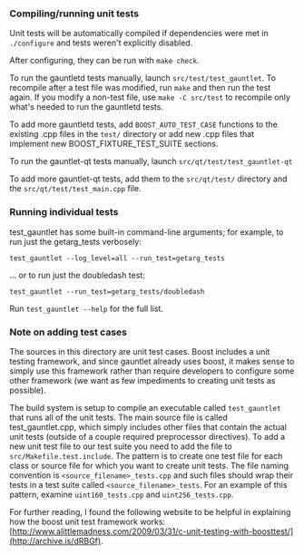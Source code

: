 ### Compiling/running unit tests

Unit tests will be automatically compiled if dependencies were met in `./configure`
and tests weren't explicitly disabled.

After configuring, they can be run with `make check`.

To run the gauntletd tests manually, launch `src/test/test_gauntlet`. To recompile
after a test file was modified, run `make` and then run the test again. If you
modify a non-test file, use `make -C src/test` to recompile only what's needed
to run the gauntletd tests.

To add more gauntletd tests, add `BOOST_AUTO_TEST_CASE` functions to the existing
.cpp files in the `test/` directory or add new .cpp files that
implement new BOOST_FIXTURE_TEST_SUITE sections.

To run the gauntlet-qt tests manually, launch `src/qt/test/test_gauntlet-qt`

To add more gauntlet-qt tests, add them to the `src/qt/test/` directory and
the `src/qt/test/test_main.cpp` file.

### Running individual tests

test_gauntlet has some built-in command-line arguments; for
example, to run just the getarg_tests verbosely:

    test_gauntlet --log_level=all --run_test=getarg_tests

... or to run just the doubledash test:

    test_gauntlet --run_test=getarg_tests/doubledash

Run `test_gauntlet --help` for the full list.

### Note on adding test cases

The sources in this directory are unit test cases.  Boost includes a
unit testing framework, and since gauntlet already uses boost, it makes
sense to simply use this framework rather than require developers to
configure some other framework (we want as few impediments to creating
unit tests as possible).

The build system is setup to compile an executable called `test_gauntlet`
that runs all of the unit tests.  The main source file is called
test_gauntlet.cpp, which simply includes other files that contain the
actual unit tests (outside of a couple required preprocessor
directives). To add a new unit test file to our test suite you need
to add the file to `src/Makefile.test.include`. The pattern is to
create one test file for each class or source file for which you want
to create unit tests.  The file naming convention is
`<source_filename>_tests.cpp` and such files should wrap their tests
in a test suite called `<source_filename>_tests`.  For an example of
this pattern, examine `uint160_tests.cpp` and `uint256_tests.cpp`.

For further reading, I found the following website to be helpful in
explaining how the boost unit test framework works:
[http://www.alittlemadness.com/2009/03/31/c-unit-testing-with-boosttest/](http://archive.is/dRBGf).
